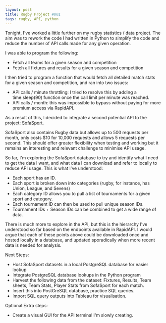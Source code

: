 ```yaml
---
layout: post
title: Rugby Project #001
tags: rugby, API, python
---
```


Tonight, I've worked a little further on my rugby statistics / data project. The aim was to rework the code I had written in Python to simplify the code and reduce the number of API calls made for any given operation.

I was able to program the following:
* Fetch all teams for a given season and competition
* Fetch all fixtures and results for a given season and competition

I then tried to program a function that would fetch all detailed match stats for a given season and competition, and ran into two issues:

* API calls / minute throttling: I tried to resolve this by adding a time.sleep(90) function once the call limit per minute was reached.
* API calls / month: this was impossible to bypass without paying for more premium access via RapidAPI.

As a result of this, I decided to integrate a second potential API to the project: [SofaSport](https://rapidapi.com/tipsters/api/sofasport).

SofaSport also contains Rugby data but allows up to 500 requests per month, only costs $10 for 10,000 requests and allows 5 requests per second. This should offer greater flexibility when testing and working but it remains an interesting and relevant challenge to minimise API usage.

So far, I'm exploring the SofaSport database to try and identify what I need to get the data I want, and what data I can download and refer to locally to reduce API usage. This is what I've understood:

* Each sport has an ID.
* Each sport is broken down into categories (rugby, for instance, has Union, League, and Sevens)
* Each category ID allows you to pull a list of tournaments for a given sport and category.
* Each tournament ID can then be used to pull unique season IDs.
* Tournament IDs + Season IDs can be combined to get a wide range of data.

There is much more to explore in the API, but this is the hierarchy I've understood so far based on the endpoints available in RapidAPI. I would argue that each of these points above could be downloaded once and hosted locally in a database, and updated sporadically when more recent data is needed for analysis.

Next Steps:
* Host SofaSport datasets in a local PostgreSQL database for easier lookup
* Integrate PostgreSQL database lookups in the Python program
* Harvest the following data from the dataset: Fixtures, Results, Team sheets, Team Stats, Player Stats from SofaSport for each match.
* Insert this into PostGreSQL database, practice SQL queries.
* Import SQL query outputs into Tableau for visualisation.

Optional Extra steps:
* Create a visual GUI for the API terminal I'm slowly creating.
